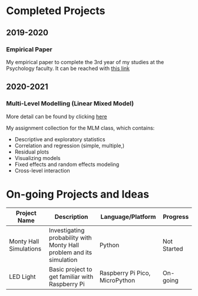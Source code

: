 # Completed Projects

## 2019-2020

### Empirical Paper

My empirical paper to complete the 3rd year of my studies at the Psychology faculty. It can be reached with [this link](https://github.com/sinem-ay/persit)

## 2020-2021

### Multi-Level Modelling (Linear Mixed Model)

More detail can be found by clicking [here](https://github.com/sinem-ay/MLM-class)

My assignment collection for the MLM class, which contains:

- Descriptive and exploratory statistics
- Correlation and regression (simple, multiple,)
- Residual plots
- Visualizing models
- Fixed effects and random effects modeling
- Cross-level interaction

# On-going Projects and Ideas

| Project Name  | Description | Language/Platform | Progress |
| --- | --- | --- | --- |
| Monty Hall Simulations  | Investigating probability with Monty Hall problem and its simulation | Python | Not Started |
|  LED Light              | Basic project to get familiar with Raspberry Pi  | Raspberry Pi Pico, MicroPython | On-going |
